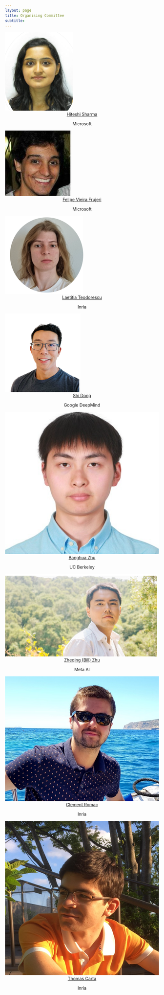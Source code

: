 ```yaml
---
layout: page
title: Organising Committee
subtitle: 
---
```


<div class="container">
  <div class="row">
    <div class="col-sm">
      <img class="organiser-img" src='/assets/img/hiteshi.png'>
      <div class="organiser-name" style="text-align: center;"> <a href="https://hiteshis.github.io/">Hiteshi Sharma</a> <br> <p class='speaker-affiliation'>Microsoft</p></div>
    </div>
    <div class="col-sm">
      <img class="organiser-img" src='/assets/img/felipe.jpeg'>
      <div class="organiser-name" style="text-align: center;"> <a href="https://ffrujeri.github.io">Felipe Vieira Frujeri</a> <br> <p class='speaker-affiliation'>Microsoft</p></div>
    </div>
    <div class="col-sm">
      <img class="organiser-img" src='/assets/img/laetitia.png'>
      <div class="organiser-name" style="text-align: center;"> <a href="https://scholar.google.com/citations?user=pW-r5kcAAAAJ">Laetitia Teodorescu</a> <br> <p class='speaker-affiliation'> Inria</p></div>
    </div>
    <div class="col-sm">
      <img class="organiser-img" src='/assets/img/shi.png'>
      <div class="organiser-name" style="text-align: center;"> <a href="https://web.stanford.edu/~sdong15/">Shi Dong</a> <br> <p class='speaker-affiliation'>Google DeepMind</p></div>
    </div>
  </div>
  <div class="row">
    <div class="col-sm">
      <img class="organiser-img" src='/assets/img/banghua.png'>
      <div class="organiser-name" style="text-align: center;"> <a href="https://people.eecs.berkeley.edu/~banghua/">Banghua Zhu</a> <br> <p class='speaker-affiliation'> UC Berkeley</p></div>
    </div>
    <div class="col-sm">
      <img class="organiser-img" src='/assets/img/bill.png'>
      <div class="organiser-name" style="text-align: center;"> <a href="https://www.zheqingbillzhu.com/">Zheqing (Bill) Zhu</a> <br> <p class='speaker-affiliation'>Meta AI</p></div>
    </div>
    <div class="col-sm">
      <img class="organiser-img" src='/assets/img/clement.png'>
      <div class="organiser-name" style="text-align: center;"> <a href="https://clementromac.github.io/">Clement Romac</a> <br> <p class='speaker-affiliation'>Inria</p></div>
    </div>
    <div class="col-sm">
      <img class="organiser-img" src='/assets/img/thomas.png'>
      <div class="organiser-name" style="text-align: center;"> <a href="https://google.com">Thomas Carta</a> <br> <p class='speaker-affiliation'>Inria</p></div>
    </div>
  </div>
</div>

<!-- <h1 style="text-align:center; margin-bottom:20pt; !important"> Advisory Board </h1>
<div class="container">
<div class="row">
    <div class="col-sm">
      <img class="organiser-img" src='/assets/img/josh.jpeg'>
      <div class="organiser-name" style="text-align: center;"> <a href="http://web.mit.edu/cocosci/josh.html">Joshua Tenenbaum</a> <br> <p 
class='speaker-affiliation'>MIT</p></div>
    </div>
    <div class="col-sm">
      <img class="organiser-img" src='/assets/img/laura.jpg'>
      <div class="organiser-name" style="text-align: center;"> <a href="https://bcs.mit.edu/directory/laura-schulz">Laura Schulz</a> <br> <p 
class='speaker-affiliation'> MIT</p></div>
    </div>
    <div class="col-sm">
      <img class="organiser-img" src='/assets/img/martin.jpeg'>
      <div class="organiser-name" style="text-align: center;"> <a href="https://sites.google.com/view/riedmiller/home">Martin Riedmiller</a> <br> <p class='speaker-affiliation'> 
Google DeepMind</p></div>
    </div>
    </div>

<div class="row">
    <div class="col-sm">
      <img class="organiser-img" src='/assets/img/andrew.jpeg'>
      <div class="organiser-name" style="text-align: center;"> <a href="https://people.cs.umass.edu/~barto/">Andrew Barto</a> <br> <p class='speaker-affiliation'> Univ. 
of Massachussetts Amherst</p></div>
    </div>
  <div class="col-sm">
      <img class="organiser-img" src='/assets/img/gianlucca.jpeg'>
      <div class="organiser-name" style="text-align: center;"> <a href="https://www.istc.cnr.it/people/gianluca-baldassarre">Gianlucca Baldassarre</a> <br> <p 
class='speaker-affiliation'> Institute of Cog. Sciences and Technologies of Italy</p></div>
    </div>
  <div class="col-sm">
    </div>
  </div>
 </div> -->
